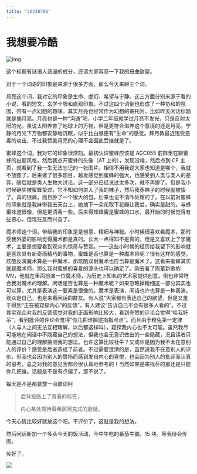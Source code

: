 ```yaml
---
title: "20220706"
---
```

我想要冷酷
===

![img](https://cdn.luogu.com.cn/upload/image_hosting/rb1j0lol.png)

这个标题有谜语人装逼的成分，还请大家容忍一下我的扭曲欲望。

对于一个词语的印象是来源于很多方面，那么今天来聊三个词。

月亮这个词，我对它的印象是生命、虚幻、希望与宁静。这三方面分别来源于看的小说、看的短文、玄学卡牌和直观印象。不过这四个词倒也形成了一种协和的氛围，带有一点幻想的趣味。其实月亮也经常作为幻想的寄托阿，比如昨天闲话标题就是摘月亮。月亮也是一种“沟通”吧，小学二年级就学过月亮不发光，只是反射太阳的光。虽说太阳养育了地球上的万物，但是更符合滋养这个意境的还是月亮。宁静的月光下万物都安静地沉眠，似乎比白昼更有“生命”的感觉。拜月教最近饱受恶毒的攻击，不过我赞美月亮的心理不会因此受挫就是了。

蜜蜂这个词，我对它的印象很深刻。最初认识蜜蜂应该是 AGC055 前群里在聊蜜蜂的出题风格，然后我点开蜜蜂的头像（AT 上的），发现没啥，然后点到 CF 主页，就看到了我一生无法忘记的一张图片。相信不用我说大家也知道是哪个，我就不放图了。后来做了很多题目，越发感觉到蜜蜂的强大，也感受到人类与类人的差异，随后就是类人生物大讨论。这一部分已经说过太多次，就不再提了。但是我小时候确实被蜜蜂蛰过，它不知如何进入了我的袜子，然后我穿袜子的时候就被蛰了。真的很痛，而且肿了一个很大的包。后来也记不清咋处理的了。在以前对蜜蜂的印象就是我妹带我去天台上，她摘下一朵花取下花瓣让我尝，确实是甜的。与蜂蜜味道很像，但是更清香一些。后来得知蜂蜜是蜜蜂的口水，最开始的时候觉得有些恶心，但现在反而兴奋了。

魔术师这个词，带给我的印象是是创意、精细与神秘。小时候很喜欢看魔术，那时受我外婆的影响觉得魔术都是真的。长大一点得知不是真的，但是又喜欢上了学魔术，主要是想要看到观众的惊奇与赞赏。——这些小时候的经历给我留下的影响就是喜欢具有新奇而精巧的事物，蜜蜂是否也算是一种魔术师呢？很有这样的感觉。炫酷反演魔术算是一种魔术，那炫酷双射魔术也应当算是魔术了。这看来蜜蜂其实就是魔术师，那么我对蜜蜂的喜爱的源头也可以确定了。刚去看了周董新歌的 MV，他就在里面扮演一位魔术师，为历史上知名的艺术家提供创意。倒也非常符合我对魔术的理解。闲话是否也算是一种魔术呢？如果忽略掉精细这一部分其实也可以算，尤其是表演这一要素是很像的。魔术是表演，闲话也许也算是一种表演。观众是自己，也是来看闲话的群友。有人说“大家都有表达自己的欲望，但是又羞于得到“正在被窥探内心”的反馈”，有人建议“告诉自己不会有很多人看的”。不过其实观众对我的反馈感觉对我的正面影响比较大，看到夸赞的评论会觉得“哇我好吊”，看到批评的评论会觉得“你几把谁搁这指指点点”。而且由于粉兔第一定律（人与人之间无法互相理解，以后都这样叫），窥探我内心也不太可能。虽然我尽可能地在闲话中不隐藏自己的想法，但我也会无意识做出的一些隐藏，况且读者只能通过自己的理解揣测我的想法。也许这算比较社牛？又或许是因为我不太在意别人的评价？感觉是后者造成了前者。不过需要澄清的是，虽然说我不在意别人的评价，但我也会因为别人的赞扬而感到发自内心的喜悦，也会因为别人的批评而认真的思考，总之对我的意见我都会很认真地参考的！当然如果是来找茬的那还是只能你几把谁。话题是不是有点偏了，那不说了。



每天是不是都要放一点歌词阿

>   后背被贴上了青春的标签，
>
>   内心某处期待着希区柯克式的悬疑。

今天心情比较好就放这个吧。不评价了，这就是我的想法。



然后闲话新加一个多头今天的饭活动，今中午吃的番茄牛腩，15 块。等我待会传图。

传好了。

![](https://cdn.luogu.com.cn/upload/image_hosting/l5qao4nq.png)


